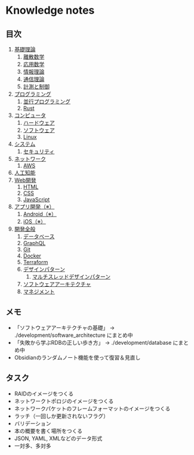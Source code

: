 # Knowledge notes


## 目次

1. [基礎理論](./basics/README.md)
	1. [離散数学](./basics/discrete_mathematics/README.md)
	1. [応用数学](./basics/applied_mathematics/README.md)
	1. [情報理論](./basics/information_theory/README.md)
	1. [通信理論](./basics/communication_theory/README.md)
	1. [計測と制御](./basics/measurement_and_control/README.md)
1. [プログラミング](./programming/README.md)
	1. [並行プログラミング](./programming/parallel_programming/README.md)
	1. [Rust](./programming/rust/README.md)
1. [コンピュータ](./computer/README.md)
	1. [ハードウェア](./computer/hardware/README.md)
	1. [ソフトウェア](./computer/software/README.md)
	1. [Linux](./computer/linux/README.md)
1. [システム](./system/README.md)
	1. [セキュリティ](./system/security/README.md)
1. [ネットワーク](./network/README.md)
	1. [AWS](./network/aws/README.md)
1. [人工知能](./artificial_intelligence/README.md)
1. [Web開発](./web_development/README.md)
	1. [HTML](./web_development/html/README.md)
	1. [CSS](./web_development/css/README.md)
	1. [JavaScript](./web_development/javascript/README.md)
1. [アプリ開発（※）](./app_development/README.md)
	1. [Android（※）](./app_development/android/README.md)
	1. [iOS（※）](./app_development/ios/README.md)
1. [開発全般](./development/README.md)
	1. [データベース](./development/database/README.md)
	1. [GraphQL](./development/graphql/README.md)
	1. [Git](./development/git/README.md)
	1. [Docker](./development/docker/README.md)
	1. [Terraform](./development/terraform/README.md)
	1. [デザインパターン](./development/design_pattern/README.md)
		1. [マルチスレッドデザインパターン](./development/design_pattern/multi_thread/README.md)
	1. [ソフトウェアアーキテクチャ](./development/software_architecture/README.md)
	1. [マネジメント](./development/management/README.md)


## メモ

- 「ソフトウェアアーキテクチャの基礎」 -> ./development/software_architecture にまとめ中
- 「失敗から学ぶRDBの正しい歩き方」 → ./development/database にまとめ中
- Obsidianのランダムノート機能を使って復習＆見直し


## タスク

- RAIDのイメージをつくる
- ネットワークトポロジのイメージをつくる
- ネットワークパケットのフレームフォーマットのイメージをつくる
- ラッチ（一回しか更新されないフラグ）
- バリデーション
- 本の概要を書く場所をつくる
- JSON, YAML, XMLなどのデータ形式
- 一対多、多対多
